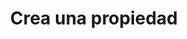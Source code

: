---
title: "Crea una propiedad"
description: "Crea un registro detallado de la propiedad, describiendo el tipo, tamaño, mobiliario, etc."
image: "./hand-with-contract.png"
---